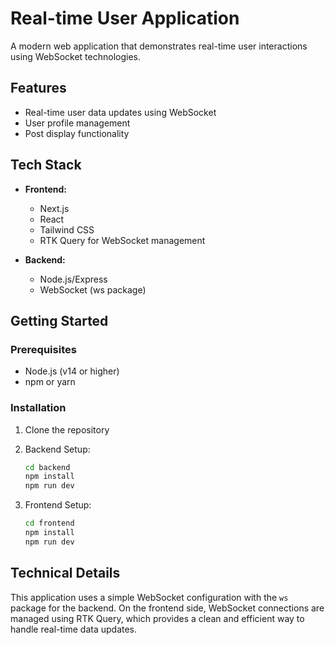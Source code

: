 # Real-time User Application

A modern web application that demonstrates real-time user interactions using WebSocket technologies.

## Features

- Real-time user data updates using WebSocket
- User profile management
- Post display functionality

## Tech Stack

- **Frontend:**
  - Next.js
  - React
  - Tailwind CSS
  - RTK Query for WebSocket management

- **Backend:**
  - Node.js/Express
  - WebSocket (ws package)

## Getting Started

### Prerequisites

- Node.js (v14 or higher)
- npm or yarn

### Installation

1. Clone the repository

2. Backend Setup:
   ```bash
   cd backend
   npm install
   npm run dev
   ```

3. Frontend Setup:
   ```bash
   cd frontend
   npm install
   npm run dev
   ```

## Technical Details

This application uses a simple WebSocket configuration with the `ws` package for the backend. On the frontend side, WebSocket connections are managed using RTK Query, which provides a clean and efficient way to handle real-time data updates.

